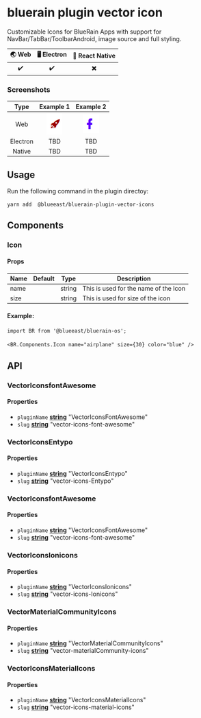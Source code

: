 #  bluerain plugin vector icon 

Customizable Icons for BlueRain Apps with support for NavBar/TabBar/ToolbarAndroid, image source and full styling.


| 🌏 Web             | 🖥 Electron        | 📱 React Native    |
| :----------------: | :----------------: | :----------------: |
| ✔️ |   ✔️ | ✖️  |


### Screenshots

|Type    | Example 1             | Example 2       |
| :----------------: | :----------------: | :----------------: |
| Web |![vectoricons](screenshots/title665470849.png)  |![vectoricons](screenshots/title978367726.png) |
| Electron |TBD | TBD |
| Native |TBD | TBD |
## Usage

Run the following command in the plugin directoy:

```shell
yarn add  @blueeast/bluerain-plugin-vector-icons
```

## Components

### Icon

#### **Props**

| Name          | Default  |Type   |Description  |
| ------------- | -------------    |-------------|-------------|
| name|          |string | This is used for the name of the Icon |
| size|          |string | This is used  for size of the icon |

#### **Example:**



```react
import BR from '@blueeast/bluerain-os';

<BR.Components.Icon name="airplane" size={30} color="blue" />
```

## API

<!-- Generated by documentation.js. Update this documentation by updating the source code. -->



### VectorIconsfontAwesome

#### **Properties**

- `pluginName` **[string](https://developer.mozilla.org/en-US/docs/Web/JavaScript/Reference/Global_Objects/String)** "VectorIconsFontAwesome"
- `slug` **[string](https://developer.mozilla.org/en-US/docs/Web/JavaScript/Reference/Global_Objects/String)** "vector-icons-font-awesome"

### VectorIconsEntypo

#### **Properties**

- `pluginName` **[string](https://developer.mozilla.org/en-US/docs/Web/JavaScript/Reference/Global_Objects/String)**  "VectorIconsEntypo"
- `slug` **[string](https://developer.mozilla.org/en-US/docs/Web/JavaScript/Reference/Global_Objects/String)** "vector-icons-Entypo"


### VectorIconsfontAwesome

#### **Properties**

- `pluginName` **[string](https://developer.mozilla.org/en-US/docs/Web/JavaScript/Reference/Global_Objects/String)** "VectorIconsFontAwesome"
- `slug` **[string](https://developer.mozilla.org/en-US/docs/Web/JavaScript/Reference/Global_Objects/String)** "vector-icons-font-awesome"


### VectorIconsIonicons

#### **Properties**

- `pluginName` **[string](https://developer.mozilla.org/en-US/docs/Web/JavaScript/Reference/Global_Objects/String)** "VectorIconsIonicons"
- `slug` **[string](https://developer.mozilla.org/en-US/docs/Web/JavaScript/Reference/Global_Objects/String)** "vector-icons-Ionicons"


### VectorMaterialCommunityIcons

#### **Properties**

- `pluginName` **[string](https://developer.mozilla.org/en-US/docs/Web/JavaScript/Reference/Global_Objects/String)** "VectorMaterialCommunityIcons"
- `slug` **[string](https://developer.mozilla.org/en-US/docs/Web/JavaScript/Reference/Global_Objects/String)**  "vector-materialCommunity-icons"

### VectorIconsMaterialIcons

#### **Properties**

- `pluginName` **[string](https://developer.mozilla.org/en-US/docs/Web/JavaScript/Reference/Global_Objects/String)** "VectorIconsMaterialIcons"
- `slug` **[string](https://developer.mozilla.org/en-US/docs/Web/JavaScript/Reference/Global_Objects/String)**  "vector-icons-material-icons"

